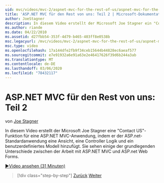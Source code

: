```yaml
---
uid: mvc/videos/mvc-2/aspnet-mvc-for-the-rest-of-us/aspnet-mvc-for-the-rest-of-us-part-2
title: 'ASP.NET MVC für den Rest von uns: Teil 2 | Microsoft-Dokumentation'
author: JoeStagner
description: In diesem Video erstellt der Microsoft Joe Stagner ein "Contact US"-Feature für eine ASP.NET MVC-Anwendung, indem es eine Ansicht, eine Controller Logik und ein benutzerdefiniertes Modell zu "t...
ms.author: riande
ms.date: 04/22/2010
ms.assetid: d27fbb54-353f-4d79-b465-403ff8e0538b
msc.legacyurl: /mvc/videos/mvc-2/aspnet-mvc-for-the-rest-of-us/aspnet-mvc-for-the-rest-of-us-part-2
msc.type: video
ms.openlocfilehash: 17a144dfe2fb9f34ceb15644b44828ec6aeaf577
ms.sourcegitcommit: e7e91932a6e91a63e2e46417626f39d6b244a3ab
ms.translationtype: MT
ms.contentlocale: de-DE
ms.lasthandoff: 03/06/2020
ms.locfileid: "78432117"
---
```

# <a name="aspnet-mvc-for-the-rest-of-us-part-2"></a>ASP.NET MVC für den Rest von uns: Teil 2

von [Joe Stagner](https://github.com/JoeStagner)

In diesem Video erstellt der Microsoft Joe Stagner eine "Contact US"-Funktion für eine ASP.NET MVC-Anwendung, indem er der ASP.net-Standardanwendung eine Ansicht, eine Controller Logik und ein benutzerdefiniertes Modell hinzufügt. Sie sehen einige der grundlegenden Unterschiede zwischen der Arbeit mit ASP.NET MVC und ASP.net Web Forms.

[&#9654;Video ansehen (31 Minuten)](https://channel9.msdn.com/Blogs/ASP-NET-Site-Videos/aspnet-mvc-for-the-rest-of-us-part-2)

> [!div class="step-by-step"]
> [Zurück](aspnet-mvc-for-the-rest-of-us-part-1.md)
> [Weiter](aspnet-mvc-for-the-rest-of-us-part-3.md)
